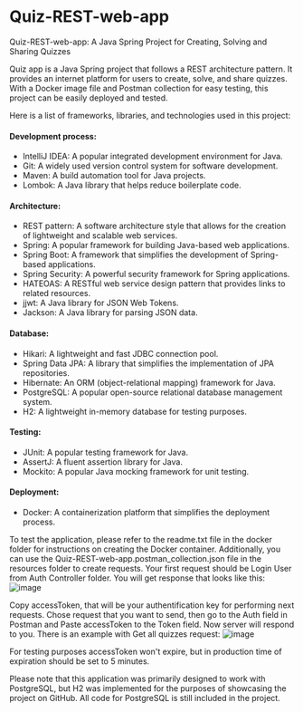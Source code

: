 # Quiz-REST-web-app

Quiz-REST-web-app: A Java Spring Project for Creating, Solving and Sharing Quizzes

Quiz app is a Java Spring project that follows a REST architecture pattern. It provides an internet platform for users to create, solve, and share quizzes. With a Docker image file and Postman collection for easy testing, this project can be easily deployed and tested.

Here is a list of frameworks, libraries, and technologies used in this project:

#### Development process:

-   IntelliJ IDEA: A popular integrated development environment for Java.
-   Git: A widely used version control system for software development.
-   Maven: A build automation tool for Java projects.
-   Lombok: A Java library that helps reduce boilerplate code.

#### Architecture:

-   REST pattern: A software architecture style that allows for the creation of lightweight and scalable web services.
-   Spring: A popular framework for building Java-based web applications.
-   Spring Boot: A framework that simplifies the development of Spring-based applications.
-   Spring Security: A powerful security framework for Spring applications.
-   HATEOAS: A RESTful web service design pattern that provides links to related resources.
-   jjwt: A Java library for JSON Web Tokens.
-   Jackson: A Java library for parsing JSON data.

#### Database:

-   Hikari: A lightweight and fast JDBC connection pool.
-   Spring Data JPA: A library that simplifies the implementation of JPA repositories.
-   Hibernate: An ORM (object-relational mapping) framework for Java.
-   PostgreSQL: A popular open-source relational database management system.
-   H2: A lightweight in-memory database for testing purposes.

#### Testing:

-   JUnit: A popular testing framework for Java.
-   AssertJ: A fluent assertion library for Java.
-   Mockito: A popular Java mocking framework for unit testing.

#### Deployment:

-   Docker: A containerization platform that simplifies the deployment process.

To test the application, please refer to the readme.txt file in the docker folder for instructions on creating the Docker container. Additionally, you can use the Quiz-REST-web-app.postman_collection.json file in the resources folder to create requests. Your first request should be Login User from Auth Controller folder. You will get response that looks like this: 
![image](https://user-images.githubusercontent.com/117806124/236453971-80ce0eeb-79e6-41a0-88dc-e8cb6569f211.png)

Copy accessToken, that will be your authentification key for performing next requests. Chose request that you want to send, then go to the Auth field in Postman and Paste accessToken to the Token field. Now server will respond to you. There is an example with Get all quizzes request: 
![image](https://user-images.githubusercontent.com/117806124/236454611-3c50a95e-8aeb-4772-8331-94b1af5e3283.png)

For testing purposes accessToken won't expire, but in production time of expiration should be set to 5 minutes.

Please note that this application was primarily designed to work with PostgreSQL, but H2 was implemented for the purposes of showcasing the project on GitHub. All code for PostgreSQL is still included in the project.
